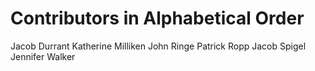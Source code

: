 Contributors in Alphabetical Order
==================================

Jacob Durrant
Katherine Milliken
John Ringe
Patrick Ropp
Jacob Spigel
Jennifer Walker
